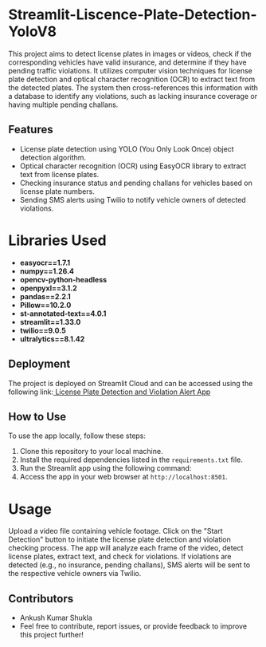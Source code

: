 # Streamlit-Liscence-Plate-Detection-YoloV8

This project aims to detect license plates in images or videos, check if the corresponding vehicles have valid insurance, and determine if they have pending traffic violations. It utilizes computer vision techniques for license plate detection and optical character recognition (OCR) to extract text from the detected plates. The system then cross-references this information with a database to identify any violations, such as lacking insurance coverage or having multiple pending challans.

## Features

- License plate detection using YOLO (You Only Look Once) object detection algorithm.
- Optical character recognition (OCR) using EasyOCR library to extract text from license plates.
- Checking insurance status and pending challans for vehicles based on license plate numbers.
- Sending SMS alerts using Twilio to notify vehicle owners of detected violations.

# Libraries Used

- **easyocr==1.7.1**
- **numpy==1.26.4**
- **opencv-python-headless**
- **openpyxl==3.1.2**
- **pandas==2.2.1**
- **Pillow==10.2.0**
- **st-annotated-text==4.0.1**
- **streamlit==1.33.0**
- **twilio==9.0.5**
- **ultralytics==8.1.42**

## Deployment

The project is deployed on Streamlit Cloud and can be accessed using the following link:[
License Plate Detection and Violation Alert App](https://app-liscence-plate-detection-yolov8-eqtl8k3picneujgpsrbjxe.streamlit.app/)

## How to Use

To use the app locally, follow these steps:

1. Clone this repository to your local machine.
2. Install the required dependencies listed in the `requirements.txt` file.
3. Run the Streamlit app using the following command:
4. Access the app in your web browser at `http://localhost:8501`.
   
# Usage

Upload a video file containing vehicle footage.
Click on the "Start Detection" button to initiate the license plate detection and violation checking process.
The app will analyze each frame of the video, detect license plates, extract text, and check for violations.
If violations are detected (e.g., no insurance, pending challans), SMS alerts will be sent to the respective vehicle owners via Twilio.

## Contributors
- Ankush Kumar Shukla
- Feel free to contribute, report issues, or provide feedback to improve this project further!
